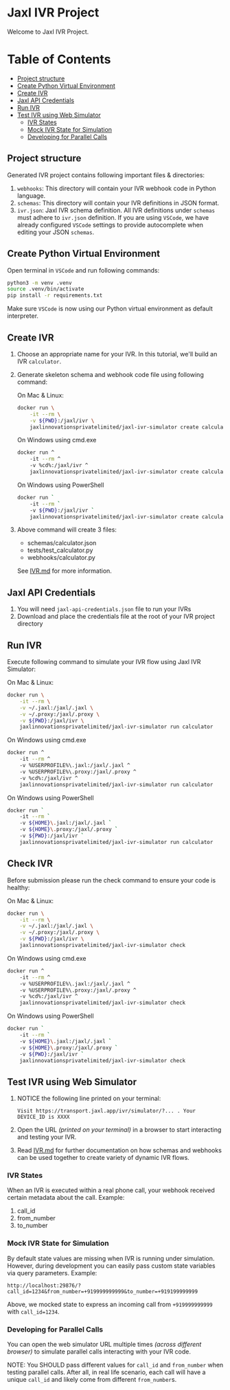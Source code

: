 # Jaxl IVR Project

Welcome to Jaxl IVR Project.

# Table of Contents

- [Project structure](#project-structure)
- [Create Python Virtual Environment](#create-python-virtual-environment)
- [Create IVR](#create-ivr)
- [Jaxl API Credentials](#jaxl-api-credentials)
- [Run IVR](#run-ivr)
- [Test IVR using Web Simulator](#test-ivr-using-web-simulator)
  - [IVR States](#ivr-states)
  - [Mock IVR State for Simulation](#mock-ivr-state-for-simulation)
  - [Developing for Parallel Calls](#developing-for-parallel-calls)

## Project structure

Generated IVR project contains following important files & directories:

1. `webhooks`: This directory will contain your IVR webhook code in Python language.
2. `schemas`: This directory will contain your IVR definitions in JSON format.
3. `ivr.json`: Jaxl IVR schema definition. All IVR definitions under `schemas` must adhere to `ivr.json` definition. If you are using `VSCode`, we have already configured `VSCode` settings to provide autocomplete when editing your JSON `schemas`.

## Create Python Virtual Environment

Open terminal in `VSCode` and run following commands:

```bash
python3 -m venv .venv
source .venv/bin/activate
pip install -r requirements.txt
```

Make sure `VSCode` is now using our Python virtual environment as default interpreter.

## Create IVR

1. Choose an appropriate name for your IVR. In this tutorial, we'll build an IVR `calculator`.
2. Generate skeleton schema and webhook code file using following command:

   On Mac & Linux:

   ```bash
   docker run \
       -it --rm \
       -v ${PWD}:/jaxl/ivr \
       jaxlinnovationsprivatelimited/jaxl-ivr-simulator create calculator
   ```

   On Windows using cmd.exe

   ```bash
   docker run ^
       -it --rm ^
       -v %cd%:/jaxl/ivr ^
       jaxlinnovationsprivatelimited/jaxl-ivr-simulator create calculator
   ```

   On Windows using PowerShell

   ```bash
   docker run `
       -it --rm `
       -v ${PWD}:/jaxl/ivr `
       jaxlinnovationsprivatelimited/jaxl-ivr-simulator create calculator
   ```

3. Above command will create 3 files:

   - schemas/calculator.json
   - tests/test_calculator.py
   - webhooks/calculator.py

   See [IVR.md](./IVR.md) for more information.

## Jaxl API Credentials

1. You will need `jaxl-api-credentials.json` file to run your IVRs
2. Download and place the credentials file at the root of your IVR project directory

## Run IVR

Execute following command to simulate your IVR flow using Jaxl IVR Simulator:

On Mac & Linux:

```bash
docker run \
    -it --rm \
    -v ~/.jaxl:/jaxl/.jaxl \
    -v ~/.proxy:/jaxl/.proxy \
    -v ${PWD}:/jaxl/ivr \
    jaxlinnovationsprivatelimited/jaxl-ivr-simulator run calculator
```

On Windows using cmd.exe

```bash
docker run ^
    -it --rm ^
    -v %USERPROFILE%\.jaxl:/jaxl/.jaxl ^
    -v %USERPROFILE%\.proxy:/jaxl/.proxy ^
    -v %cd%:/jaxl/ivr ^
    jaxlinnovationsprivatelimited/jaxl-ivr-simulator run calculator
```

On Windows using PowerShell

```bash
docker run `
    -it --rm `
    -v ${HOME}\.jaxl:/jaxl/.jaxl `
    -v ${HOME}\.proxy:/jaxl/.proxy `
    -v ${PWD}:/jaxl/ivr `
    jaxlinnovationsprivatelimited/jaxl-ivr-simulator run calculator
```
## Check IVR

Before submission please run the check command to ensure your code is healthy:

On Mac & Linux:

```bash
docker run \
    -it --rm \
    -v ~/.jaxl:/jaxl/.jaxl \
    -v ~/.proxy:/jaxl/.proxy \
    -v ${PWD}:/jaxl/ivr \
    jaxlinnovationsprivatelimited/jaxl-ivr-simulator check
```

On Windows using cmd.exe

```bash
docker run ^
    -it --rm ^
    -v %USERPROFILE%\.jaxl:/jaxl/.jaxl ^
    -v %USERPROFILE%\.proxy:/jaxl/.proxy ^
    -v %cd%:/jaxl/ivr ^
    jaxlinnovationsprivatelimited/jaxl-ivr-simulator check
```

On Windows using PowerShell

```bash
docker run `
    -it --rm `
    -v ${HOME}\.jaxl:/jaxl/.jaxl `
    -v ${HOME}\.proxy:/jaxl/.proxy `
    -v ${PWD}:/jaxl/ivr `
    jaxlinnovationsprivatelimited/jaxl-ivr-simulator check
```

## Test IVR using Web Simulator

1. NOTICE the following line printed on your terminal:

   `Visit https://transport.jaxl.app/ivr/simulator/?... . Your DEVICE_ID is XXXX`

2. Open the URL _(printed on your terminal)_ in a browser to start interacting and testing your IVR.

3. Read [IVR.md](./IVR.md) for further documentation on how schemas and webhooks can be used together to create variety of dynamic IVR flows.

### IVR States

When an IVR is executed within a real phone call, your webhook received certain metadata about the call. Example:

1. call_id
2. from_number
3. to_number

### Mock IVR State for Simulation

By default state values are missing when IVR is running under simulation. However, during development you can easily pass custom state variables via query parameters. Example:

`http://localhost:29876/?call_id=1234&from_number=+919999999999&to_number=+919199999999`

Above, we mocked state to express an incoming call from `+919999999999` with `call_id=1234`.

### Developing for Parallel Calls

You can open the web simulator URL multiple times _(across different browser)_ to simulate parallel calls interacting with your IVR code.

NOTE: You SHOULD pass different values for `call_id` and `from_number` when testing parallel calls. After all, in real life scenario, each call will have a unique `call_id` and likely come from different `from_number`s.
